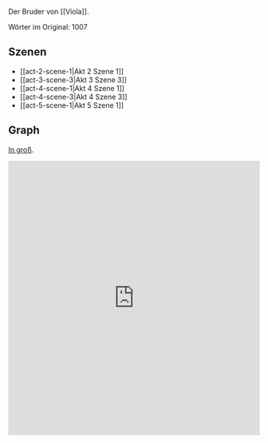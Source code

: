 Der Bruder von [[Viola]].

Wörter im Original: 1007

## Szenen
- [[act-2-scene-1|Akt 2 Szene 1]]
- [[act-3-scene-3|Akt 3 Szene 3]]
- [[act-4-scene-1|Akt 4 Szene 1]]
- [[act-4-scene-3|Akt 4 Szene 3]]
- [[act-5-scene-1|Akt 5 Szene 1]]

## Graph
[In groß](https://catchears.github.io/was-ihr-wollt-graphs/characters/Sebastian-dark).
<iframe src="https://catchears.github.io/was-ihr-wollt-graphs/characters/Sebastian-dark" width=100% height=550 style="border: 0;"></iframe>